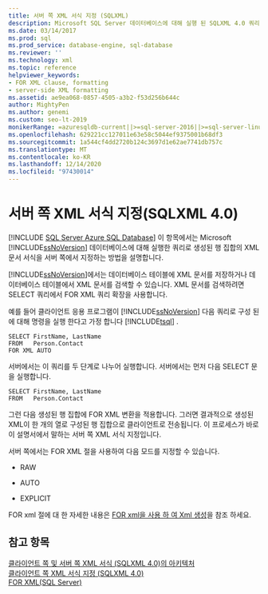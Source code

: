 ```yaml
---
title: 서버 쪽 XML 서식 지정 (SQLXML)
description: Microsoft SQL Server 데이터베이스에 대해 실행 된 SQLXML 4.0 쿼리에서 생성 된 문서의 서버 쪽 XML 서식에 대해 알아봅니다.
ms.date: 03/14/2017
ms.prod: sql
ms.prod_service: database-engine, sql-database
ms.reviewer: ''
ms.technology: xml
ms.topic: reference
helpviewer_keywords:
- FOR XML clause, formatting
- server-side XML formatting
ms.assetid: ae9ea068-0857-4505-a3b2-f53d256b644c
author: MightyPen
ms.author: genemi
ms.custom: seo-lt-2019
monikerRange: =azuresqldb-current||>=sql-server-2016||>=sql-server-linux-2017||=azuresqldb-mi-current
ms.openlocfilehash: 629221cc127011e63e58c5044ef9375001b68df3
ms.sourcegitcommit: 1a544cf4dd2720b124c3697d1e62ae7741db757c
ms.translationtype: MT
ms.contentlocale: ko-KR
ms.lasthandoff: 12/14/2020
ms.locfileid: "97430014"
---
```

# <a name="server-side-xml-formatting-sqlxml-40"></a>서버 쪽 XML 서식 지정(SQLXML 4.0)
[!INCLUDE [SQL Server Azure SQL Database](../../../includes/applies-to-version/sql-asdb.md)]
  이 항목에서는 Microsoft [!INCLUDE[ssNoVersion](../../../includes/ssnoversion-md.md)] 데이터베이스에 대해 실행한 쿼리로 생성된 행 집합의 XML 문서 서식을 서버 쪽에서 지정하는 방법을 설명합니다.  
  
 [!INCLUDE[ssNoVersion](../../../includes/ssnoversion-md.md)]에서는 데이터베이스 테이블에 XML 문서를 저장하거나 데이터베이스 테이블에서 XML 문서를 검색할 수 있습니다. XML 문서를 검색하려면 SELECT 쿼리에서 FOR XML 쿼리 확장을 사용합니다.  
  
 예를 들어 클라이언트 응용 프로그램이 [!INCLUDE[ssNoVersion](../../../includes/ssnoversion-md.md)] 다음 쿼리로 구성 된에 대해 명령을 실행 한다고 가정 합니다 [!INCLUDE[tsql](../../../includes/tsql-md.md)] .  
  
```  
SELECT FirstName, LastName  
FROM   Person.Contact  
FOR XML AUTO  
```  
  
 서버에서는 이 쿼리를 두 단계로 나누어 실행합니다. 서버에서는 먼저 다음 SELECT 문을 실행합니다.  
  
```  
SELECT FirstName, LastName  
FROM   Person.Contact  
```  
  
 그런 다음 생성된 행 집합에 FOR XML 변환을 적용합니다. 그러면 결과적으로 생성된 XML이 한 개의 열로 구성된 행 집합으로 클라이언트로 전송됩니다. 이 프로세스가 바로 이 설명서에서 말하는 서버 쪽 XML 서식 지정입니다.  
  
 서버 쪽에서는 FOR XML 절을 사용하여 다음 모드를 지정할 수 있습니다.  
  
-   RAW  
  
-   AUTO  
  
-   EXPLICIT  
  
 FOR xml 절에 대 한 자세한 내용은 [FOR xml을 사용 하 여 Xml 생성](../../../relational-databases/xml/for-xml-sql-server.md)을 참조 하세요.  
  
## <a name="see-also"></a>참고 항목  
 [클라이언트 쪽 및 서버 쪽 XML 서식 &#40;SQLXML 4.0&#41;의 아키텍처 ](../../../relational-databases/sqlxml/formatting/architecture-of-client-side-and-server-side-xml-formatting-sqlxml-4-0.md)   
 [클라이언트 쪽 XML 서식 지정 &#40;SQLXML 4.0&#41;](../../../relational-databases/sqlxml/formatting/client-side-xml-formatting-sqlxml-4-0.md)   
 [FOR XML&#40;SQL Server&#41;](../../../relational-databases/xml/for-xml-sql-server.md)  
  
  
